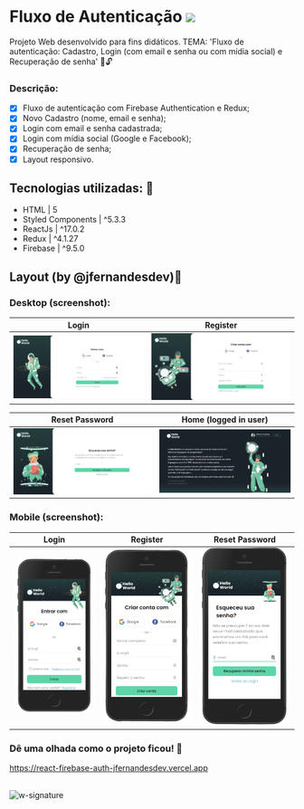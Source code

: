 # Fluxo de Autenticação <img src='https://appmasters.io/static/firebase-logo-c24b6b9c0fcd84c7b258879880472660.png' width='27px' />

Projeto Web desenvolvido para fins didáticos. TEMA: 'Fluxo de autenticação: Cadastro, Login (com email e senha ou com mídia social) e Recuperação de senha' 🔐🔓

### Descrição:

- [x] Fluxo de autenticação com Firebase Authentication e Redux;
- [x] Novo Cadastro (nome, email e senha);
- [x] Login com email e senha cadastrada;
- [x] Login com mídia social (Google e Facebook);
- [x] Recuperação de senha;
- [x] Layout responsivo.

## Tecnologias utilizadas: 🚀

- HTML | 5
- Styled Components | ^5.3.3
- ReactJs | ^17.0.2
- Redux | ^4.1.27
- Firebase | ^9.5.0

## Layout (by @jfernandesdev)🤩

### Desktop (screenshot):

| Login                                                                                                                                    | Register                                                                                                                                    |
| ---------------------------------------------------------------------------------------------------------------------------------------- | ------------------------------------------------------------------------------------------------------------------------------------------- |
| <img src="https://github.com/jfernandesdev/react-firebase-auth/blob/6e18ff299451f20fd2813fa3b5bc84d5dcce0317/public/layout/login.png" /> | <img src="https://github.com/jfernandesdev/react-firebase-auth/blob/6e18ff299451f20fd2813fa3b5bc84d5dcce0317/public/layout/register.png" /> |

| Reset Password                                                                                                                                    | Home (logged in user)                                                                                                                   |
| ------------------------------------------------------------------------------------------------------------------------------------------------- | --------------------------------------------------------------------------------------------------------------------------------------- |
| <img src="https://github.com/jfernandesdev/react-firebase-auth/blob/6e18ff299451f20fd2813fa3b5bc84d5dcce0317/public/layout/reset-password.png" /> | <img src="https://github.com/jfernandesdev/react-firebase-auth/blob/6e18ff299451f20fd2813fa3b5bc84d5dcce0317/public/layout/home.png" /> |

### Mobile (screenshot):

| Login                                                                                                                                                         | Register                                                                                                                                                         | Reset Password                                                                                                                                                         |
| ------------------------------------------------------------------------------------------------------------------------------------------------------------- | ---------------------------------------------------------------------------------------------------------------------------------------------------------------- | ---------------------------------------------------------------------------------------------------------------------------------------------------------------------- |
| <img src="https://github.com/jfernandesdev/react-firebase-auth/blob/f1abb7c32a8d00a192b2d289d4c21d75d38f0fda/public/layout/login-mobile.png" width='300px' /> | <img src="https://github.com/jfernandesdev/react-firebase-auth/blob/f1abb7c32a8d00a192b2d289d4c21d75d38f0fda/public/layout/register-mobile.png" width='300px' /> | <img src="https://github.com/jfernandesdev/react-firebase-auth/blob/f1abb7c32a8d00a192b2d289d4c21d75d38f0fda/public/layout/reset-password-mobile.png" width='300px' /> |

### Dê uma olhada como o projeto ficou! 👀

https://react-firebase-auth-jfernandesdev.vercel.app

<br>

<img src="https://i.ibb.co/n1SbQZw/w-signature.png" alt="w-signature" border="0" width='300px' />
